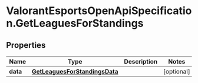 # ValorantEsportsOpenApiSpecification.GetLeaguesForStandings

## Properties
Name | Type | Description | Notes
------------ | ------------- | ------------- | -------------
**data** | [**GetLeaguesForStandingsData**](GetLeaguesForStandingsData.md) |  | [optional] 
